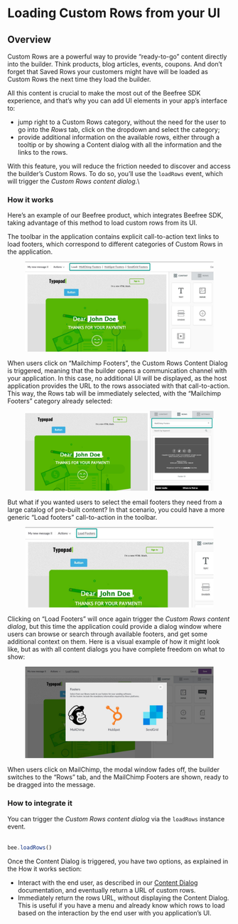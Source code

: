 # Loading Custom Rows from your UI

## Overview <a href="#overview" id="overview"></a>

Custom Rows are a powerful way to provide “ready-to-go” content directly into the builder. Think products, blog articles, events, coupons. And don’t forget that Saved Rows your customers might have will be loaded as Custom Rows the next time they load the builder.

All this content is crucial to make the most out of the Beefree SDK experience, and that’s why you can add UI elements in your app’s interface to:

* jump right to a Custom Rows category, without the need for the user to go into the _Rows_ tab, click on the dropdown and select the category;
* provide additional information on the available rows, either through a tooltip or by showing a Content dialog with all the information and the links to the rows.

With this feature, you will reduce the friction needed to discover and access the builder’s Custom Rows. To do so, you’ll use the `loadRows` event, which will trigger the _Custom Rows content dialog_.\


### How it works <a href="#how-it-works" id="how-it-works"></a>

Here’s an example of our Beefree product, which integrates Beefree SDK, taking advantage of this method to load custom rows from its UI.

The toolbar in the application contains explicit call-to-action text links to load footers, which correspond to different categories of Custom Rows in the application.

<figure><img src="../.gitbook/assets/CTAs-for-rows.jpg" alt=""><figcaption></figcaption></figure>

When users click on “Mailchimp Footers”, the Custom Rows Content Dialog is triggered, meaning that the builder opens a communication channel with your application. In this case, no additional UI will be displayed, as the host application provides the URL to the rows associated with that call-to-action. This way, the Rows tab will be immediately selected, with the “Mailchimp Footers” category already selected:

<figure><img src="../.gitbook/assets/2Showing-custom-rows.png" alt=""><figcaption></figcaption></figure>

But what if you wanted users to select the email footers they need from a large catalog of pre-built content? In that scenario, you could have a more generic “Load footers” call-to-action in the toolbar.

<figure><img src="../.gitbook/assets/3Load-footers.jpeg" alt=""><figcaption></figcaption></figure>

Clicking on “Load Footers” will once again trigger the _Custom Rows content dialog_, but this time the application could provide a dialog window where users can browse or search through available footers, and get some additional context on them. Here is a visual example of how it might look like, but as with all content dialogs you have complete freedom on what to show:

<figure><img src="../.gitbook/assets/4Footers-content-dialog_s.jpeg" alt=""><figcaption></figcaption></figure>

When users click on MailChimp, the modal window fades off, the builder switches to the “Rows” tab, and the MailChimp Footers are shown, ready to be dragged into the message.

### How to integrate it <a href="#how-to-integrate-it" id="how-to-integrate-it"></a>

You can trigger the _Custom Rows content dialog_ via the `loadRows` instance event.

```javascript

bee.loadRows()

```

Once the Content Dialog is triggered, you have two options, as explained in the How it works section:

* Interact with the end user, as described in our [Content Dialog](../advanced-options/content-dialog.md) documentation, and eventually return a URL of custom rows.
* Immediately return the rows URL, without displaying the Content Dialog. This is useful if you have a menu and already know which rows to load based on the interaction by the end user with you application’s UI.
